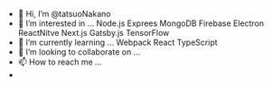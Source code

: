 - 👋 Hi, I’m @tatsuoNakano
- 👀 I’m interested in ... Node.js Exprees MongoDB Firebase Electron ReactNitve Next.js Gatsby.js TensorFlow
- 🌱 I’m currently learning ... Webpack React TypeScript
- 💞️ I’m looking to collaborate on ...
- 📫 How to reach me ...
- 

<!---
tatsuoNakano/tatsuoNakano is a ✨ special ✨ repository because its `README.md` (this file) appears on your GitHub profile.
You can click the Preview link to take a look at your changes.
--->
